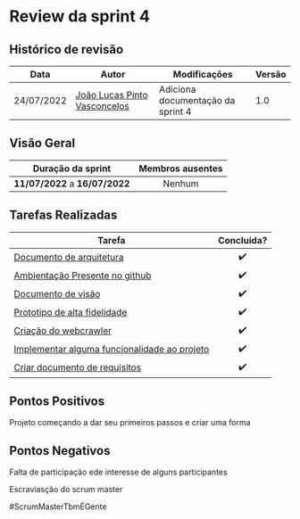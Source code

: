 # Review da sprint 4

## Histórico de revisão

| Data       | Autor                                        | Modificações                      | Versão |
| ---------- | -------------------------------------------- | --------------------------------- | ------ |
| 24/07/2022 | [João Lucas Pinto Vasconcelos](https://github.com/HacKairos) | Adiciona documentação da sprint 4 | 1.0    |

## Visão Geral

|        Duração da sprint        |  Membros ausentes |
| :-----------------------------: |  :--------------: |
| **11/07/2022** a **16/07/2022** |      Nenhum      |

## Tarefas Realizadas

| Tarefa | Concluída? |
| ------ | :--------: |
[Documento de arquitetura](https://github.com/fga-eps-mds/Cebraspe-Tracker/issues/14) | :heavy_check_mark:
[Ambientação Presente no github](https://github.com/fga-eps-mds/Cebraspe-Tracker/issues/15) | :heavy_check_mark:
[Documento de visão](https://github.com/fga-eps-mds/Cebraspe-Tracker/issues/17) | :heavy_check_mark:
[Prototipo de alta fidelidade](https://github.com/fga-eps-mds/Cebraspe-Tracker/issues/18) | :heavy_check_mark: 
[Criação do webcrawler](https://github.com/fga-eps-mds/Cebraspe-Tracker/issues/19) | :heavy_check_mark: 
[Implementar alguma funcionalidade ao projeto](https://github.com/fga-eps-mds/Cebraspe-Tracker/issues/20) | :heavy_check_mark:
[Criar documento de requisitos ](https://github.com/fga-eps-mds/Cebraspe-Tracker/issues/20) | :heavy_check_mark: 
                                 
## Pontos Positivos
Projeto começando a dar seu primeiros passos e criar uma forma

## Pontos Negativos
Falta de participação ede interesse de alguns participantes

Escraviasção do scrum master

#ScrumMasterTbmÉGente
